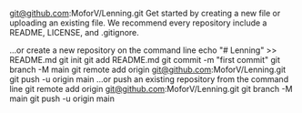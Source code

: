 git@github.com:MoforV/Lenning.git
Get started by creating a new file or uploading an existing file. We recommend every repository include a README, LICENSE, and .gitignore.

…or create a new repository on the command line
echo "# Lenning" >> README.md
git init
git add README.md
git commit -m "first commit"
git branch -M main
git remote add origin git@github.com:MoforV/Lenning.git
git push -u origin main
…or push an existing repository from the command line
git remote add origin git@github.com:MoforV/Lenning.git
git branch -M main
git push -u origin main